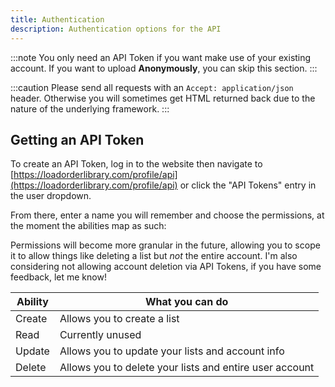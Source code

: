 ```yaml
---
title: Authentication
description: Authentication options for the API
---
```


:::note
You only need an API Token if you want make use of your existing account. If you want to upload **Anonymously**, you can skip this section.
:::

:::caution
Please send all requests with an `Accept: application/json` header. Otherwise you will sometimes get HTML returned back due to the nature of the underlying framework.
:::

## Getting an API Token

To create an API Token, log in to the website then navigate to [https://loadorderlibrary.com/profile/api](https://loadorderlibrary.com/profile/api) or click the "API Tokens" entry in the user dropdown.

From there, enter a name you will remember and choose the permissions, at the moment the abilities map as such:

Permissions will become more granular in the future, allowing you to scope it to allow things like deleting a list but *not* the entire account. I'm also considering not allowing account deletion via API Tokens, if you have some feedback, let me know!


| Ability | What you can do |
| --- | --- |
| Create | Allows you to create a list |
| Read | Currently unused |
| Update | Allows you to update your lists and account info |
| Delete | Allows you to delete your lists and entire user account |
